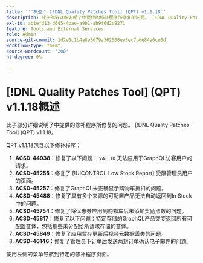 ```yaml
---
title: '''概述： [!DNL Quality Patches Tool] (QPT) v1.1.18`'
description: 此子部分详细说明了中提供的修补程序所修复的问题。 [!DNL Quality Patches Tool] (QPT) v1.1.18。
exl-id: ab1efd13-d645-4bae-a9b1-ab9f6d2d9271
feature: Tools and External Services
role: Admin
source-git-commit: 1d2e0c1b4a8e3d79a362500ee3ec7bde84a6ce0d
workflow-type: tm+mt
source-wordcount: '200'
ht-degree: 0%

---
```


# [!DNL Quality Patches Tool] (QPT) v1.1.18概述

此子部分详细说明了中提供的修补程序所修复的问题。 [!DNL Quality Patches Tool] (QPT) v1.1.18。

QPT v1.1.18包含以下修补程序：

1. **ACSD-44938**：修复了以下问题： `VAT_ID` 无法应用于GraphQL访客用户的请求。
1. **ACSD-45255**：修复了 [!UICONTROL Low Stock Report] 受限管理员用户的页面。
1. **ACSD-45257**：修复了GraphQL未正确显示购物车折扣的问题。
1. **ACSD-45488**：修复了具有多个来源的可配置产品无法自动返回到In Stock中的问题。
1. **ACSD-45754**：修复了将优惠券应用到购物车后未添加奖励点数的问题。
1. **ACSD-45817**：修复了以下问题：特定存储的GraphQL产品突变返回所有可配置变体，包括那些未分配给所请求存储的变体。
1. **ACSD-45849**：修复了应用暂存更新后视频元数据丢失的问题。
1. **ACSD-46146**：修复了管理员下订单后发送两封订单确认电子邮件的问题。

使用左侧的菜单导航到特定的修补程序页面。
